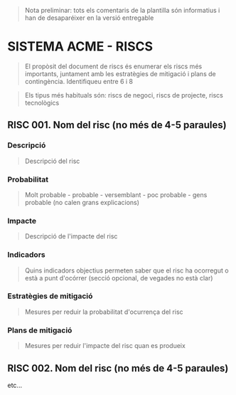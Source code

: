 > Nota preliminar: tots els comentaris de la plantilla són informatius i han de desaparéixer en la versió entregable

# SISTEMA ACME - RISCS #


> El propòsit del document de riscs és enumerar els riscs més importants, juntament amb les estratègies de mitigació i plans de contingència. Identifiqueu entre 6 i 8

> Els tipus més habituals són: riscs de negoci, riscs de projecte, riscs tecnològics


## RISC 001. Nom del risc (no més de 4-5 paraules) ##

### Descripció ###

> Descripció del risc

### Probabilitat ###

> Molt probable - probable - versemblant - poc probable - gens probable (no calen grans explicacions)
 
### Impacte ###

> Descripció de l'impacte del risc
 
### Indicadors ###

> Quins indicadors objectius permeten saber que el risc ha ocorregut o està a punt d'ocórrer (secció opcional, de vegades no està clar)
 
### Estratègies de mitigació ###

> Mesures per reduir la probabilitat d'ocurrença del risc
 
### Plans de mitigació ###

> Mesures per reduir l'impacte del risc quan es produeix

## RISC 002. Nom del risc (no més de 4-5 paraules) ##

etc...
